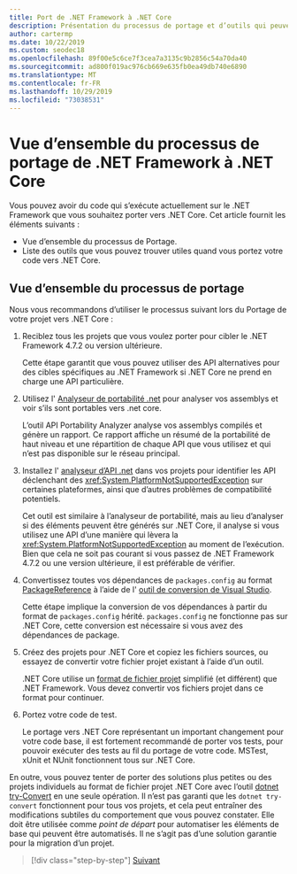 ```yaml
---
title: Port de .NET Framework à .NET Core
description: Présentation du processus de portage et d’outils qui peuvent s’avérer utiles lors du portage d’un projet .NET Framework vers .NET Core.
author: cartermp
ms.date: 10/22/2019
ms.custom: seodec18
ms.openlocfilehash: 89f00e5c6ce7f3cea7a3135c9b2856c54a70da40
ms.sourcegitcommit: ad800f019ac976cb669e635fb0ea49db740e6890
ms.translationtype: MT
ms.contentlocale: fr-FR
ms.lasthandoff: 10/29/2019
ms.locfileid: "73038531"
---
```

# <a name="overview-of-the-porting-process-from-net-framework-to-net-core"></a>Vue d’ensemble du processus de portage de .NET Framework à .NET Core

Vous pouvez avoir du code qui s’exécute actuellement sur le .NET Framework que vous souhaitez porter vers .NET Core. Cet article fournit les éléments suivants :

* Vue d’ensemble du processus de Portage.
* Liste des outils que vous pouvez trouver utiles quand vous portez votre code vers .NET Core.

## <a name="overview-of-the-porting-process"></a>Vue d’ensemble du processus de portage

Nous vous recommandons d’utiliser le processus suivant lors du Portage de votre projet vers .NET Core :

1. Reciblez tous les projets que vous voulez porter pour cibler le .NET Framework 4.7.2 ou version ultérieure.

   Cette étape garantit que vous pouvez utiliser des API alternatives pour des cibles spécifiques au .NET Framework si .NET Core ne prend en charge une API particulière.

2. Utilisez l' [Analyseur de portabilité .net](../../standard/analyzers/portability-analyzer.md) pour analyser vos assemblys et voir s’ils sont portables vers .net core.

   L’outil API Portability Analyzer analyse vos assemblys compilés et génère un rapport. Ce rapport affiche un résumé de la portabilité de haut niveau et une répartition de chaque API que vous utilisez et qui n’est pas disponible sur le réseau principal.

3. Installez l' [analyseur d’API .net](../../standard/analyzers/api-analyzer.md) dans vos projets pour identifier les API déclenchant des <xref:System.PlatformNotSupportedException> sur certaines plateformes, ainsi que d’autres problèmes de compatibilité potentiels.

   Cet outil est similaire à l’analyseur de portabilité, mais au lieu d’analyser si des éléments peuvent être générés sur .NET Core, il analyse si vous utilisez une API d’une manière qui lèvera la <xref:System.PlatformNotSupportedException> au moment de l’exécution. Bien que cela ne soit pas courant si vous passez de .NET Framework 4.7.2 ou une version ultérieure, il est préférable de vérifier.

4. Convertissez toutes vos dépendances de `packages.config` au format [PackageReference](/nuget/consume-packages/package-references-in-project-files) à l’aide de l' [outil de conversion de Visual Studio](/nuget/consume-packages/migrate-packages-config-to-package-reference).

   Cette étape implique la conversion de vos dépendances à partir du format de `packages.config` hérité. `packages.config` ne fonctionne pas sur .NET Core, cette conversion est nécessaire si vous avez des dépendances de package.

5. Créez des projets pour .NET Core et copiez les fichiers sources, ou essayez de convertir votre fichier projet existant à l’aide d’un outil.

   .NET Core utilise un [format de fichier projet](../tools/csproj.md) simplifié (et différent) que .NET Framework. Vous devez convertir vos fichiers projet dans ce format pour continuer.

6. Portez votre code de test.

   Le portage vers .NET Core représentant un important changement pour votre code base, il est fortement recommandé de porter vos tests, pour pouvoir exécuter des tests au fil du portage de votre code. MSTest, xUnit et NUnit fonctionnent tous sur .NET Core.

En outre, vous pouvez tenter de porter des solutions plus petites ou des projets individuels au format de fichier projet .NET Core avec l’outil [dotnet try-Convert](https://github.com/dotnet/try-convert) en une seule opération. Il n’est pas garanti que les `dotnet try-convert` fonctionnent pour tous vos projets, et cela peut entraîner des modifications subtiles du comportement que vous pouvez constater. Elle doit être utilisée comme _point de départ_ pour automatiser les éléments de base qui peuvent être automatisés. Il ne s’agit pas d’une solution garantie pour la migration d’un projet.

>[!div class="step-by-step"]
>[Suivant](net-framework-tech-unavailable.md)
